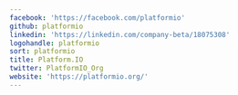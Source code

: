 ```yaml
---
facebook: 'https://facebook.com/platformio'
github: platformio
linkedin: 'https://linkedin.com/company-beta/18075308'
logohandle: platformio
sort: platformio
title: Platform.IO
twitter: PlatformIO_Org
website: 'https://platformio.org/'
---
```

